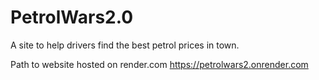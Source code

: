 # PetrolWars2.0
A site to help drivers find the best petrol prices in town. 

Path to website hosted on render.com
https://petrolwars2.onrender.com
